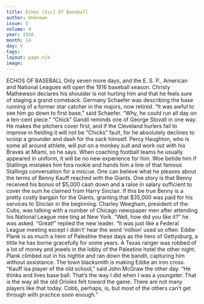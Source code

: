 ```yaml
---
title: Echos [Sic] Of Baseball
author: Unknown
issue: 5
volume: 4
year: 1916
month: 14
day: V
tags:
layout: page.njk
image:
---
```

ECHOS OF BASEBALL       Only seven more days, and the E. S. P., American and National Leagues will open the 1916 baseball season.       Christy Mathewson declares his shoulder is not hurting him and that he feels sure of staging a grand comeback.       Germany Schaefer was describing the base running of a former star catcher in the majors, now retired. “It was awful to see him go down to first base,” said Schaefer. “Why, he could run all day on a ten-cent piece.”       “Chick” Gandil reminds one of George Stovall in one way. He makes the pitchers cover first, and if the Cleveland hurlers fail to improve in fielding it will not be “Chicks” fault, for he absolutely declines to scoop a grounder and dash for the sack himself.       Percy Haughton, who is some all around athlete, will put on a monkey suit and work out with his Braves at Miami, so he says. When coaching football teams he usually appeared in uniform, it will be no new experience for him. Woe betide him if Stallings mistakes him fora rookie and hands him a line of that famous Stallings conversation for a miscue.       One can believe what he pleases about the terms of Benny Kauff reached with the Giants. One story is that Benny received his bonus of $5,000 cash down and a raise in salary sufficient to cover the sum he claimed from Harry Sinclair. If this be true Benny is a pretty costly bargain for the Giants, granting that $35,000 was paid for his services to Sinclair in the beginning.       Charley Weegham, president of the Cubs, was talking with a number of Chicago newspaper men after attending his National League mee ting at New York.    “Well, how did you like it?” he was asked.    “Great!” replied the new leader. “It was just like a Federal League meeting except I didn’t’ hear the word ‘million’ used so often.       Eddie Plank is as much a hero of Palestine these days as the hero of Gettysburg, a tittle he has borne gracefully for some years. A Texas ranger was robbed of a lot of money and jewels in the lobby of the Palestine hotel the other night. Plank climbed out in his nightie and ran down the bandit, capturing him without assistance. The town blacksmith is making Eddie an iron cross.       “Kauff isa player of the old school,” said John McGraw the other day. “He thinks and lives base ball. That’s the way I did when I was a youngster. That is the way all the old Orioles felt toward the game. There are not many players like that today. Cobb, perhaps, is, but most of the others can’t get through with practice soon enough.” 




